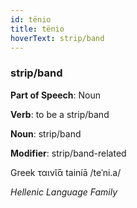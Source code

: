 ```yaml
---
id: tënio
title: tënio
hoverText: strip/band
---
```


### strip/band

**Part of Speech**: Noun

**Verb**: to be a strip/band

**Noun**: strip/band

**Modifier**: strip/band-related

Greek ταινῐ́ᾱ tainíā /teˈni.a/

*Hellenic Language Family*